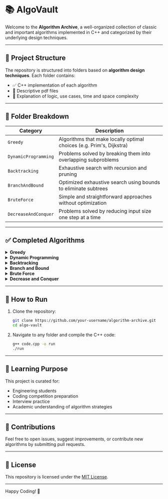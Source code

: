 
# 📚 AlgoVault

Welcome to the **Algorithm Archive**, a well-organized collection of classic and important algorithms implemented in C++ and categorized by their underlying design techniques.

---

## 🧭 Project Structure

The repository is structured into folders based on **algorithm design techniques**. Each folder contains:

- ✅ C++ implementation of each algorithm
- 📄 Descriptive pdf files
- 🧠 Explanation of logic, use cases, time and space complexity

---

## 📂 Folder Breakdown

| Category              | Description                                                         |
|-----------------------|---------------------------------------------------------------------|
| `Greedy`              | Algorithms that make locally optimal choices (e.g. Prim's, Dijkstra)|
| `DynamicProgramming`  | Problems solved by breaking them into overlapping subproblems       |
| `Backtracking`        | Exhaustive search with recursion and pruning                       |
| `BranchAndBound`      | Optimized exhaustive search using bounds to eliminate subtrees      |
| `BruteForce`          | Simple and straightforward approaches without optimization          |
| `DecreaseAndConquer`  | Problems solved by reducing input size one step at a time           |

---

## ✅ Completed Algorithms

<details>
  <summary><strong>Greedy</strong></summary>

- Prim's Algorithm
- Dijkstra's Algorithm
- Huffman Coding

</details>

<details>
  <summary><strong>Dynamic Programming</strong></summary>

- Binomial Coefficient
- Floyd Warshall
- 0/1 Knapsack

</details>

<details>
  <summary><strong>Backtracking</strong></summary>

- N-Queens Problem
- Sum of Subsets Problem

</details>

<details>
  <summary><strong>Branch and Bound</strong></summary>

- 0/1 Knapsack (BB)
- Assignment Problem

</details>

<details>
  <summary><strong>Brute Force</strong></summary>

- Bubble Sort
- Selection Sort
- String Matching

</details>

<details>
  <summary><strong>Decrease and Conquer</strong></summary>

- Breadth-First Search (BFS)
- Depth-First Search (DFS)
- Topological Sort

</details>

---

## 🔧 How to Run

1. Clone the repository:
   ```bash
   git clone https://github.com/your-username/algorithm-archive.git
   cd algo-vault
   ```
2. Navigate to any folder and compile the C++ code:
   ```bash
   g++ code.cpp -o run
   ./run
   ```

---

## 📘 Learning Purpose

This project is curated for:

- Engineering students
- Coding competition preparation
- Interview practice
- Academic understanding of algorithm strategies

---

## 🤝 Contributions

Feel free to open issues, suggest improvements, or contribute new algorithms by submitting pull requests.

---

## 📜 License

This repository is licensed under the [MIT License](LICENSE).

---

Happy Coding! 🚀